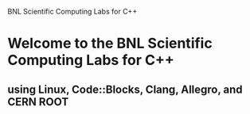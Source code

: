 BNL Scientific Computing Labs for C++

# Welcome to the BNL Scientific Computing Labs for C++
## using Linux, Code::Blocks, Clang, Allegro, and CERN ROOT
